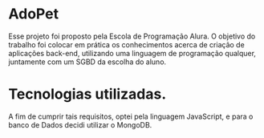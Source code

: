 # AdoPet
Esse projeto foi proposto pela Escola de Programação Alura. O objetivo do trabalho foi colocar em prática os conhecimentos acerca de criação de aplicações back-end, utilizando uma linguagem de programação qualquer, juntamente com um SGBD da escolha do aluno.
# Tecnologias utilizadas.
A fim de cumprir tais requisitos, optei pela linguagem JavaScript, e para o banco de Dados decidi utilizar o MongoDB.
